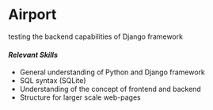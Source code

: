 # Airport
testing the backend capabilities of Django framework

#### *Relevant Skills*

* General understanding of Python and Django framework
* SQL syntax (SQLite)
* Understanding of the concept of frontend and backend
* Structure for larger scale web-pages

